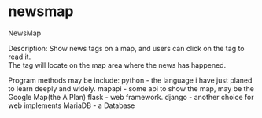 newsmap
=======

NewsMap

Description:
  Show news tags on  a map, and users can click on the tag to read it.<br>
  The tag will locate on the map area where the news has happened.
  
Program methods may be include:
  python  - the language i have just planed to learn deeply and widely.
  mapapi  - some api to show the map, may be the Google Map(the A Plan)
  flask - web framework.
  django  - another choice for web implements
  MariaDB - a Database
